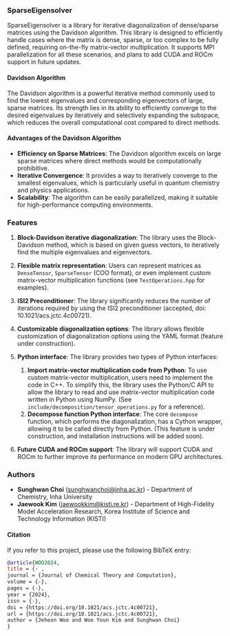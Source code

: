 
### SparseEigensolver

SparseEigensolver is a library for iterative diagonalization of dense/sparse matrices using the Davidson algorithm. This library is designed to efficiently handle cases where the matrix is dense, sparse, or too complex to be fully defined, requiring on-the-fly matrix-vector multiplication. It supports MPI parallelization for all these scenarios, and plans to add CUDA and ROCm support in future updates.

#### Davidson Algorithm

The Davidson algorithm is a powerful iterative method commonly used to find the lowest eigenvalues and corresponding eigenvectors of large, sparse matrices.  Its strength lies in its ability to efficiently converge to the desired eigenvalues by iteratively and selectively expanding the subspace, which reduces the overall computational cost compared to direct methods.

#### Advantages of the Davidson Algorithm

- **Efficiency on Sparse Matrices**: The Davidson algorithm excels on large sparse matrices where direct methods would be computationally prohibitive.
- **Iterative Convergence**: It provides a way to iteratively converge to the smallest eigenvalues, which is particularly useful in quantum chemistry and physics applications.
- **Scalability**: The algorithm can be easily parallelized, making it suitable for high-performance computing environments.

### Features

1. **Block-Davidson iterative diagonalization**: The library uses the Block-Davidson method, which is based on given guess vectors, to iteratively find the multiple eigenvalues and eigenvectors.

2. **Flexible matrix representation**: Users can represent matrices as `DenseTensor`, `SparseTensor` (COO format), or even implement custom matrix-vector multiplication functions (see `TestOperations.hpp` for examples).

3. **ISI2 Preconditioner**: The library significantly reduces the number of iterations required by using the ISI2 preconditioner (accepted, doi: 10.1021/acs.jctc.4c00721).

4. **Customizable diagonalization options**: The library allows flexible customization of diagonalization options using the YAML format (feature under construction).

5. **Python interface**: The library provides two types of Python interfaces:
   1) **Import matrix-vector multiplication code from Python**: To use custom matrix-vector multiplication, users need to implement the code in C++. To simplify this, the library uses the Python/C API to allow the library to read and use matrix-vector multiplication code written in Python using NumPy. (See `include/decomposition/tensor_operations.py` for a reference).
   2) **Decompose function Python interface**: The core `decompose` function, which performs the diagonalization, has a Cython wrapper, allowing it to be called directly from Python. (This feature is under construction, and installation instructions will be added soon).


6. **Future CUDA and ROCm support**: The library will support CUDA and ROCm to further improve its performance on modern GPU architectures.


### Authors

- **Sunghwan Choi** (sunghwanchoi@inha.ac.kr) - Department of Chemistry, Inha University
- **Jaewook Kim** (jaewookkim@kisti.re.kr) - Department of High-Fidelity Model Acceleration Research, Korea Institute of Science and Technology Information (KISTI)

#### Citation

If you refer to this project, please use the following BibTeX entry:

```bibtex
@article{WOO2024,
title = {- ,
journal = {Journal of Chemical Theory and Computation},
volume = {-},
pages = {-},
year = {2024},
issn = {-},
doi = {https://doi.org/10.1021/acs.jctc.4c00721},
url = {https://doi.org/10.1021/acs.jctc.4c00721},
author = {Jeheon Woo and Woo Youn Kim and Sunghwan Choi}
}

